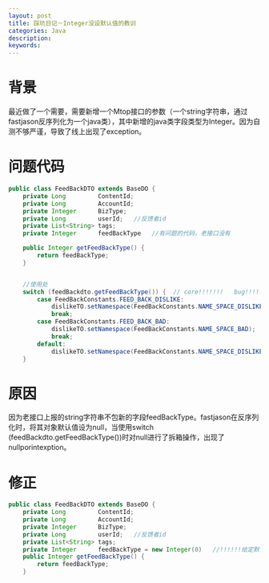 ```yaml
---
layout: post
title: 踩坑日记－Integer没设默认值的教训
categories: Java
description: 
keywords: 
---
```



# 背景
最近做了一个需要，需要新增一个Mtop接口的参数（一个string字符串，通过fastjason反序列化为一个java类），其中新增的java类字段类型为Integer。因为自测不够严谨，导致了线上出现了exception。

# 问题代码

```java
public class FeedBackDTO extends BaseDO {
    private Long         ContentId;
    private Long         AccountId;
    private Integer      BizType;
    private Long         userId;   //反馈者id
    private List<String> tags;
    private Integer      feedBackType   //有问题的代码，老接口没有

    public Integer getFeedBackType() {
        return feedBackType;
    }


    //使用处
    switch (feedBackdto.getFeedBackType()) {  // core!!!!!!!   bug!!!!!
        case FeedBackConstants.FEED_BACK_DISLIKE:
            dislikeTO.setNamespace(FeedBackConstants.NAME_SPACE_DISLIKE);
            break;
        case FeedBackConstants.FEED_BACK_BAD:
            dislikeTO.setNamespace(FeedBackConstants.NAME_SPACE_BAD);
            break;
        default:
            dislikeTO.setNamespace(FeedBackConstants.NAME_SPACE_DISLIKE);
    }
```

# 原因
因为老接口上报的string字符串不包新的字段feedBackType。fastjason在反序列化时，将其对象默认值设为null，当使用switch (feedBackdto.getFeedBackType())时对null进行了拆箱操作，出现了nullporintexption。

# 修正
```java
public class FeedBackDTO extends BaseDO {
    private Long         ContentId;
    private Long         AccountId;
    private Integer      BizType;
    private Long         userId;   //反馈者id
    private List<String> tags;
    private Integer      feedBackType = new Integer(0)   //!!!!!!给定默认值
    public Integer getFeedBackType() {
        return feedBackType;
    }
```

